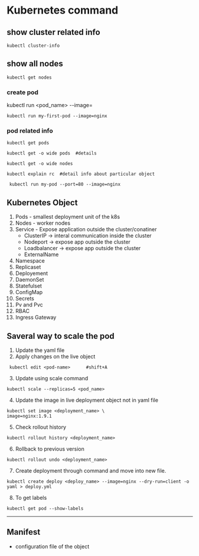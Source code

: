 # Kubernetes command

## show cluster related info 
```
kubectl cluster-info
```

## show all nodes 
```
kubectl get nodes
```

### create pod 


kubectl run <pod_name> --image=<imagename>

```
kubectl run my-first-pod --image=nginx 
```
### pod related info 

```
kubectl get pods
```
```
kubectl get -o wide pods  #details
```
 
```
kubectl get -o wide nodes 
```
```
kubectl explain rc  #detail info about particular object
```
 
```
 kubectl run my-pod --port=80 --image=nginx
```
 
  ## Kubernetes Object 

   1. Pods - smallest deployment unit of the k8s 
   2. Nodes - worker nodes
   3. Service - Expose application outside the cluster/conatiner
      * ClusterIP -> interal communication inside the cluster
      * Nodeport -> expose app outside the cluster
      * Loadbalancer -> expose app outside the cluster
      * ExternalName 
   4. Namespace
   5. Replicaset
   6. Deployement
   7. DaemonSet
   8. Statefulset
   9. ConfigMap
   10. Secrets
   11. Pv and Pvc
   12. RBAC
   13. Ingress Gateway

## Saveral way to scale the pod
   1. Update the yaml file
   2. Apply changes on the live object
```
 kubectl edit <pod-name>      #shift+A
```
   3. Update using scale command
   ```
 kubectl scale --replicas=5 <pod_name>
```
   4. Update the image in live deployment object not in yaml file
```
kubectl set image <deployment_name> \
image=nginx:1.9.1
```
5. Check rollout history
```
kubectl rollout history <deployment_name>
```
6. Rollback to previous version
```
kubectl rollout undo <deployment_name>
```
7. Create deployment through command and move into new file.
```
kubectl create deploy <deploy_name> --image=nginx --dry-run=client -o yaml > deploy.yml
```
8. To get labels
```
kubectl get pod --show-labels 
```

---
## Manifest 

- configuration file of the object

